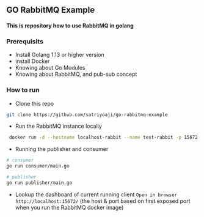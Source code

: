 ## GO RabbitMQ Example

#### This is repository how to use RabbitMQ in golang

### Prerequisits
- Install Golang 1.13 or higher version
- install Docker
- Knowing about Go Modules
- Knowing about RabbitMQ, and pub-sub concept

### How to run

- Clone this repo
```bash
git clone https://github.com/satriyoaji/go-rabbitmq-example
```

- Run the RabbitMQ instance locally
 ```bash
  docker run -d --hostname localhost-rabbit --name test-rabbit -p 15672:15672 -p 5672:5672 rabbitmq:3-management
```

- Running the publisher and consumer
```bash
# consumer
go run consumer/main.go

# publisher
go run publisher/main.go
```

- Lookup the dashboard of current running client
`Open in browser http://localhost:15672/` (the host & port based on first exposed port when you run the RabbitMQ docker image)